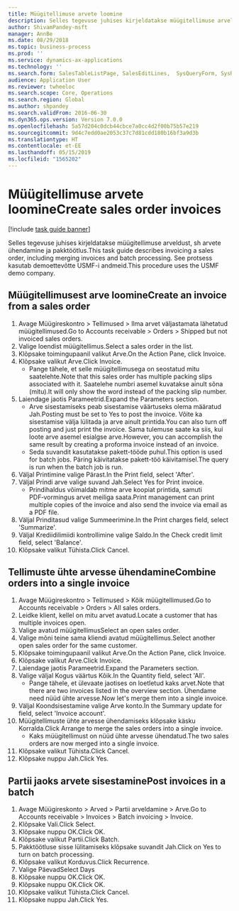 ```yaml
---
title: Müügitellimuse arvete loomine
description: Selles tegevuse juhises kirjeldatakse müügitellimuse arveldust, sh arvete ühendamine ja pakktöötlus.
author: ShivamPandey-msft
manager: AnnBe
ms.date: 08/29/2018
ms.topic: business-process
ms.prod: ''
ms.service: dynamics-ax-applications
ms.technology: ''
ms.search.form: SalesTableListPage, SalesEditLines,  SysQueryForm, SysRecurrence
audience: Application User
ms.reviewer: twheeloc
ms.search.scope: Core, Operations
ms.search.region: Global
ms.author: shpandey
ms.search.validFrom: 2016-06-30
ms.dyn365.ops.version: Version 7.0.0
ms.openlocfilehash: 5a57d204c0dcb44cbce7a0cc4d2f00b75b57e219
ms.sourcegitcommit: 9d4c7edd0ae2053c37c7d81cdd180b16bf3a9d3b
ms.translationtype: HT
ms.contentlocale: et-EE
ms.lasthandoff: 05/15/2019
ms.locfileid: "1565202"
---
```

# <a name="create-sales-order-invoices"></a><span data-ttu-id="229a3-103">Müügitellimuse arvete loomine</span><span class="sxs-lookup"><span data-stu-id="229a3-103">Create sales order invoices</span></span>

[!include [task guide banner](../../includes/task-guide-banner.md)]

<span data-ttu-id="229a3-104">Selles tegevuse juhises kirjeldatakse müügitellimuse arveldust, sh arvete ühendamine ja pakktöötlus.</span><span class="sxs-lookup"><span data-stu-id="229a3-104">This task guide describes invoicing a sales order, including merging invoices and batch processing.</span></span> <span data-ttu-id="229a3-105">See protsess kasutab demoettevõtte USMF-i andmeid.</span><span class="sxs-lookup"><span data-stu-id="229a3-105">This procedure uses the USMF demo company.</span></span>


## <a name="create-an-invoice-from-a-sales-order"></a><span data-ttu-id="229a3-106">Müügitellimusest arve loomine</span><span class="sxs-lookup"><span data-stu-id="229a3-106">Create an invoice from a sales order</span></span>
1. <span data-ttu-id="229a3-107">Avage Müügireskontro > Tellimused > Ilma arvet väljastamata lähetatud müügitellimused.</span><span class="sxs-lookup"><span data-stu-id="229a3-107">Go to Accounts receivable > Orders > Shipped but not invoiced sales orders.</span></span>
2. <span data-ttu-id="229a3-108">Valige loendist müügitellimus.</span><span class="sxs-lookup"><span data-stu-id="229a3-108">Select a sales order in the list.</span></span> 
3. <span data-ttu-id="229a3-109">Klõpsake toimingupaanil valikut Arve.</span><span class="sxs-lookup"><span data-stu-id="229a3-109">On the Action Pane, click Invoice.</span></span>
4. <span data-ttu-id="229a3-110">Klõpsake valikut Arve.</span><span class="sxs-lookup"><span data-stu-id="229a3-110">Click Invoice.</span></span>
    * <span data-ttu-id="229a3-111">Pange tähele, et selle müügitellimusega on seostatud mitu saatelehte.</span><span class="sxs-lookup"><span data-stu-id="229a3-111">Note that this sales order has multiple packing slips associated with it.</span></span> <span data-ttu-id="229a3-112">Saatelehe numbri asemel kuvatakse ainult sõna <multiple> (mitu).</span><span class="sxs-lookup"><span data-stu-id="229a3-112">It will only show the word <multiple> instead of the packing slip number.</span></span>  
5. <span data-ttu-id="229a3-113">Laiendage jaotis Parameetrid.</span><span class="sxs-lookup"><span data-stu-id="229a3-113">Expand the Parameters section.</span></span>
    * <span data-ttu-id="229a3-114">Arve sisestamiseks peab sisestamise väärtuseks olema määratud Jah.</span><span class="sxs-lookup"><span data-stu-id="229a3-114">Posting must be set to Yes to post the invoice.</span></span> <span data-ttu-id="229a3-115">Võite ka sisestamise välja lülitada ja arve ainult printida.</span><span class="sxs-lookup"><span data-stu-id="229a3-115">You can also turn off posting and just print the invoice.</span></span> <span data-ttu-id="229a3-116">Sama tulemuse saate ka siis, kui loote arve asemel esialgse arve.</span><span class="sxs-lookup"><span data-stu-id="229a3-116">However, you can accomplish the same result by creating a proforma invoice instead of an invoice.</span></span>  
    * <span data-ttu-id="229a3-117">Seda suvandit kasutatakse pakett-tööde puhul.</span><span class="sxs-lookup"><span data-stu-id="229a3-117">This option is used for batch jobs.</span></span> <span data-ttu-id="229a3-118">Päring käivitatakse pakett-töö käivitamisel.</span><span class="sxs-lookup"><span data-stu-id="229a3-118">The query is run when the batch job is run.</span></span>    
6. <span data-ttu-id="229a3-119">Väljal Printimine valige Pärast.</span><span class="sxs-lookup"><span data-stu-id="229a3-119">In the Print field, select 'After'.</span></span>
7. <span data-ttu-id="229a3-120">Väljal Prindi arve valige suvand Jah.</span><span class="sxs-lookup"><span data-stu-id="229a3-120">Select Yes for Print invoice.</span></span>
    * <span data-ttu-id="229a3-121">Prindihaldus võimaldab mitme arve koopiat printida, samuti PDF‑vormingus arvet meiliga saata.</span><span class="sxs-lookup"><span data-stu-id="229a3-121">Print management can print  multiple copies of the invoice and also send the invoice via email as a PDF file.</span></span>  
8. <span data-ttu-id="229a3-122">Väljal Prinditasud valige Summeerimine.</span><span class="sxs-lookup"><span data-stu-id="229a3-122">In the Print charges field, select 'Summarize'.</span></span>
9. <span data-ttu-id="229a3-123">Väljal Krediidilimiidi kontrollimine valige Saldo.</span><span class="sxs-lookup"><span data-stu-id="229a3-123">In the Check credit limit field, select 'Balance'.</span></span>
10. <span data-ttu-id="229a3-124">Klõpsake valikut Tühista.</span><span class="sxs-lookup"><span data-stu-id="229a3-124">Click Cancel.</span></span>

## <a name="combine-orders-into-a-single-invoice"></a><span data-ttu-id="229a3-125">Tellimuste ühte arvesse ühendamine</span><span class="sxs-lookup"><span data-stu-id="229a3-125">Combine orders into a single invoice</span></span>
1. <span data-ttu-id="229a3-126">Avage Müügireskontro > Tellimused > Kõik müügitellimused.</span><span class="sxs-lookup"><span data-stu-id="229a3-126">Go to Accounts receivable > Orders > All sales orders.</span></span>
2. <span data-ttu-id="229a3-127">Leidke klient, kellel on mitu arvet avatud.</span><span class="sxs-lookup"><span data-stu-id="229a3-127">Locate a customer that has multiple invoices open.</span></span>
3. <span data-ttu-id="229a3-128">Valige avatud müügitellimus</span><span class="sxs-lookup"><span data-stu-id="229a3-128">Select an open sales order.</span></span>
4. <span data-ttu-id="229a3-129">Valige mõni teine sama kliendi avatud müügitellimus.</span><span class="sxs-lookup"><span data-stu-id="229a3-129">Select another open sales order for the same customer.</span></span>
5. <span data-ttu-id="229a3-130">Klõpsake toimingupaanil valikut Arve.</span><span class="sxs-lookup"><span data-stu-id="229a3-130">On the Action Pane, click Invoice.</span></span>
6. <span data-ttu-id="229a3-131">Klõpsake valikut Arve.</span><span class="sxs-lookup"><span data-stu-id="229a3-131">Click Invoice.</span></span>
7. <span data-ttu-id="229a3-132">Laiendage jaotis Parameetrid.</span><span class="sxs-lookup"><span data-stu-id="229a3-132">Expand the Parameters section.</span></span>
8. <span data-ttu-id="229a3-133">Valige väljal Kogus väärtus Kõik.</span><span class="sxs-lookup"><span data-stu-id="229a3-133">In the Quantity field, select 'All'.</span></span>
    * <span data-ttu-id="229a3-134">Pange tähele, et ülevaate jaotises on loetletud kaks arvet.</span><span class="sxs-lookup"><span data-stu-id="229a3-134">Note that there are two invoices listed in the overview section.</span></span> <span data-ttu-id="229a3-135">Ühendame need nüüd ühte arvesse.</span><span class="sxs-lookup"><span data-stu-id="229a3-135">Now let's merge them into a single invoice.</span></span>  
9. <span data-ttu-id="229a3-136">Väljal Koondsisestamine valige Arve konto.</span><span class="sxs-lookup"><span data-stu-id="229a3-136">In the Summary update for field, select 'Invoice account'.</span></span>
10. <span data-ttu-id="229a3-137">Müügitellimuste ühte arvesse ühendamiseks klõpsake käsku Korralda.</span><span class="sxs-lookup"><span data-stu-id="229a3-137">Click Arrange to merge the sales orders into a single invoice.</span></span>
    * <span data-ttu-id="229a3-138">Kaks müügitellimust on nüüd ühte arvesse ühendatud.</span><span class="sxs-lookup"><span data-stu-id="229a3-138">The two sales orders are now merged into a single invoice.</span></span>   
11. <span data-ttu-id="229a3-139">Klõpsake valikut Tühista.</span><span class="sxs-lookup"><span data-stu-id="229a3-139">Click Cancel.</span></span>
12. <span data-ttu-id="229a3-140">Klõpsake nuppu Jah.</span><span class="sxs-lookup"><span data-stu-id="229a3-140">Click Yes.</span></span>

## <a name="post-invoices-in-a-batch"></a><span data-ttu-id="229a3-141">Partii jaoks arvete sisestamine</span><span class="sxs-lookup"><span data-stu-id="229a3-141">Post invoices in a batch</span></span>
1. <span data-ttu-id="229a3-142">Avage Müügireskonto > Arved > Partii arveldamine > Arve.</span><span class="sxs-lookup"><span data-stu-id="229a3-142">Go to Accounts receivable > Invoices > Batch invoicing > Invoice.</span></span>
2. <span data-ttu-id="229a3-143">Klõpsake Vali.</span><span class="sxs-lookup"><span data-stu-id="229a3-143">Click Select.</span></span>
3. <span data-ttu-id="229a3-144">Klõpsake nuppu OK.</span><span class="sxs-lookup"><span data-stu-id="229a3-144">Click OK.</span></span>
4. <span data-ttu-id="229a3-145">Klõpsake valikut Partii.</span><span class="sxs-lookup"><span data-stu-id="229a3-145">Click Batch.</span></span>
5. <span data-ttu-id="229a3-146">Pakktöötluse sisse lülitamiseks klõpsake suvandit Jah.</span><span class="sxs-lookup"><span data-stu-id="229a3-146">Click on Yes to turn on batch processing.</span></span>
6. <span data-ttu-id="229a3-147">Klõpsake valikut Korduvus.</span><span class="sxs-lookup"><span data-stu-id="229a3-147">Click Recurrence.</span></span>
7. <span data-ttu-id="229a3-148">Valige Päevad</span><span class="sxs-lookup"><span data-stu-id="229a3-148">Select Days</span></span>
8. <span data-ttu-id="229a3-149">Klõpsake nuppu OK.</span><span class="sxs-lookup"><span data-stu-id="229a3-149">Click OK.</span></span>
9. <span data-ttu-id="229a3-150">Klõpsake nuppu OK.</span><span class="sxs-lookup"><span data-stu-id="229a3-150">Click OK.</span></span>
10. <span data-ttu-id="229a3-151">Klõpsake valikut Tühista.</span><span class="sxs-lookup"><span data-stu-id="229a3-151">Click Cancel.</span></span>
11. <span data-ttu-id="229a3-152">Klõpsake nuppu Jah.</span><span class="sxs-lookup"><span data-stu-id="229a3-152">Click Yes.</span></span>

